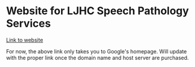 # Website for LJHC Speech Pathology Services

[Link to website](https://www.google.com)

For now, the above link only takes you to Google's homepage. Will update with the proper link once the domain name and host server are purchased.
